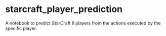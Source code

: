 # starcraft_player_prediction
A notebook to predict StarCraft II players from the actions executed by the specific player.
